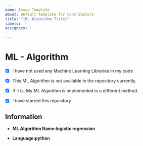 ```yaml
---
name: Issue Template
about: Default template for Contributors
title: "[ML Algorithm Title]"
labels: ''
assignees: ''

---
```


# ML - Algorithm
- [x] I have not used any Machine Learning Libraries in my code
- [x] This ML Algorithm is not available in the repository currently.
- [x] If it is, My ML Algorithm is implemented in a different method.
- [x] I have starred this repository


##  Information

- **ML Algorithm Name:logistic regression**

- **Language:python**
